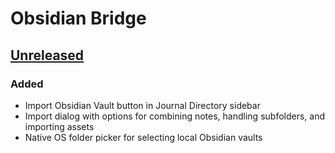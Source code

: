 # Obsidian Bridge

## [Unreleased](https://github.com/SoSly/foundryvtt-obsidian-bridge)

### Added
- Import Obsidian Vault button in Journal Directory sidebar
- Import dialog with options for combining notes, handling subfolders, and importing assets
- Native OS folder picker for selecting local Obsidian vaults
